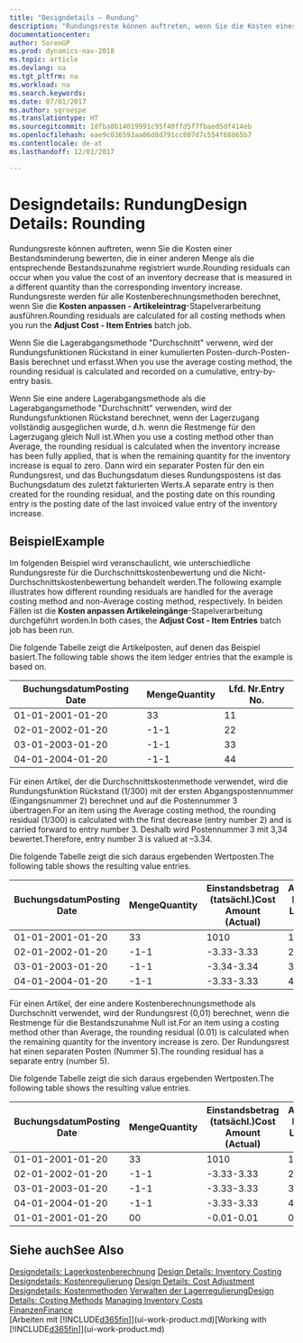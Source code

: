 ```yaml
---
title: "Designdetails – Rundung"
description: "Rundungsreste können auftreten, wenn Sie die Kosten einer Bestandsminderung bewerten, die in einer anderen Menge als die entsprechende Bestandszunahme registriert wurde. Rundungsreste werden für alle Kostenberechnungsmethoden berechnet, wenn Sie die **Kosten anpassen - Artikeleintrag** -Stapelverarbeitung ausführen."
documentationcenter: 
author: SorenGP
ms.prod: dynamics-nav-2018
ms.topic: article
ms.devlang: na
ms.tgt_pltfrm: na
ms.workload: na
ms.search.keywords: 
ms.date: 07/01/2017
ms.author: sgroespe
ms.translationtype: HT
ms.sourcegitcommit: 1dfba8b14019991c95f40ffd5f7fbaed5df414eb
ms.openlocfilehash: eae9c036593aa06d8d791cc807d7c554f68065b7
ms.contentlocale: de-at
ms.lasthandoff: 12/01/2017

---
```

# <a name="design-details-rounding"></a><span data-ttu-id="2b1d0-104">Designdetails: Rundung</span><span class="sxs-lookup"><span data-stu-id="2b1d0-104">Design Details: Rounding</span></span>
<span data-ttu-id="2b1d0-105">Rundungsreste können auftreten, wenn Sie die Kosten einer Bestandsminderung bewerten, die in einer anderen Menge als die entsprechende Bestandszunahme registriert wurde.</span><span class="sxs-lookup"><span data-stu-id="2b1d0-105">Rounding residuals can occur when you value the cost of an inventory decrease that is measured in a different quantity than the corresponding inventory increase.</span></span> <span data-ttu-id="2b1d0-106">Rundungsreste werden für alle Kostenberechnungsmethoden berechnet, wenn Sie die **Kosten anpassen - Artikeleintrag**-Stapelverarbeitung ausführen.</span><span class="sxs-lookup"><span data-stu-id="2b1d0-106">Rounding residuals are calculated for all costing methods when you run the **Adjust Cost - Item Entries** batch job.</span></span>  

 <span data-ttu-id="2b1d0-107">Wenn Sie die Lagerabgangsmethode "Durchschnitt" verwenn, wird der Rundungsfunktionen Rückstand in einer kumulierten Posten-durch-Posten-Basis berechnet und erfasst.</span><span class="sxs-lookup"><span data-stu-id="2b1d0-107">When you use the average costing method, the rounding residual is calculated and recorded on a cumulative, entry-by-entry basis.</span></span>  

 <span data-ttu-id="2b1d0-108">Wenn Sie eine andere Lagerabgangsmethode als die Lagerabgangsmethode "Durchschnitt" verwenden, wird der Rundungsfunktionen Rückstand berechnet, wenn der Lagerzugang vollständig ausgeglichen wurde, d.h. wenn die Restmenge für den Lagerzugang gleich Null ist.</span><span class="sxs-lookup"><span data-stu-id="2b1d0-108">When you use a costing method other than Average, the rounding residual is calculated when the inventory increase has been fully applied, that is when the remaining quantity for the inventory increase is equal to zero.</span></span> <span data-ttu-id="2b1d0-109">Dann wird ein separater Posten für den ein Rundungsrest, und das Buchungsdatum dieses Rundungspostens ist das Buchungsdatum des zuletzt fakturierten Werts.</span><span class="sxs-lookup"><span data-stu-id="2b1d0-109">A separate entry is then created for the rounding residual, and the posting date on this rounding entry is the posting date of the last invoiced value entry of the inventory increase.</span></span>  

## <a name="example"></a><span data-ttu-id="2b1d0-110">Beispiel</span><span class="sxs-lookup"><span data-stu-id="2b1d0-110">Example</span></span>  
 <span data-ttu-id="2b1d0-111">Im folgenden Beispiel wird veranschaulicht, wie unterschiedliche Rundungsreste für die Durchschnittskostenbewertung und die Nicht-Durchschnittskostenbewertung behandelt werden.</span><span class="sxs-lookup"><span data-stu-id="2b1d0-111">The following example illustrates how different rounding residuals are handled for the average costing method and non-Average costing method, respectively.</span></span> <span data-ttu-id="2b1d0-112">In beiden Fällen ist die **Kosten anpassen Artikeleingänge**-Stapelverarbeitung durchgeführt worden.</span><span class="sxs-lookup"><span data-stu-id="2b1d0-112">In both cases, the **Adjust Cost - Item Entries** batch job has been run.</span></span>  

 <span data-ttu-id="2b1d0-113">Die folgende Tabelle zeigt die Artikelposten, auf denen das Beispiel basiert.</span><span class="sxs-lookup"><span data-stu-id="2b1d0-113">The following table shows the item ledger entries that the example is based on.</span></span>  

|<span data-ttu-id="2b1d0-114">Buchungsdatum</span><span class="sxs-lookup"><span data-stu-id="2b1d0-114">Posting Date</span></span>|<span data-ttu-id="2b1d0-115">Menge</span><span class="sxs-lookup"><span data-stu-id="2b1d0-115">Quantity</span></span>|<span data-ttu-id="2b1d0-116">Lfd. Nr.</span><span class="sxs-lookup"><span data-stu-id="2b1d0-116">Entry No.</span></span>|  
|------------------|--------------|---------------|  
|<span data-ttu-id="2b1d0-117">01-01-20</span><span class="sxs-lookup"><span data-stu-id="2b1d0-117">01-01-20</span></span>|<span data-ttu-id="2b1d0-118">3</span><span class="sxs-lookup"><span data-stu-id="2b1d0-118">3</span></span>|<span data-ttu-id="2b1d0-119">1</span><span class="sxs-lookup"><span data-stu-id="2b1d0-119">1</span></span>|  
|<span data-ttu-id="2b1d0-120">02-01-20</span><span class="sxs-lookup"><span data-stu-id="2b1d0-120">02-01-20</span></span>|<span data-ttu-id="2b1d0-121">-1</span><span class="sxs-lookup"><span data-stu-id="2b1d0-121">-1</span></span>|<span data-ttu-id="2b1d0-122">2</span><span class="sxs-lookup"><span data-stu-id="2b1d0-122">2</span></span>|  
|<span data-ttu-id="2b1d0-123">03-01-20</span><span class="sxs-lookup"><span data-stu-id="2b1d0-123">03-01-20</span></span>|<span data-ttu-id="2b1d0-124">-1</span><span class="sxs-lookup"><span data-stu-id="2b1d0-124">-1</span></span>|<span data-ttu-id="2b1d0-125">3</span><span class="sxs-lookup"><span data-stu-id="2b1d0-125">3</span></span>|  
|<span data-ttu-id="2b1d0-126">04-01-20</span><span class="sxs-lookup"><span data-stu-id="2b1d0-126">04-01-20</span></span>|<span data-ttu-id="2b1d0-127">-1</span><span class="sxs-lookup"><span data-stu-id="2b1d0-127">-1</span></span>|<span data-ttu-id="2b1d0-128">4</span><span class="sxs-lookup"><span data-stu-id="2b1d0-128">4</span></span>|  

 <span data-ttu-id="2b1d0-129">Für einen Artikel, der die Durchschnittskostenmethode verwendet, wird die Rundungsfunktion Rückstand (1/300) mit der ersten Abgangspostennummer (Eingangsnummer 2) berechnet und auf die Postennummer 3 übertragen.</span><span class="sxs-lookup"><span data-stu-id="2b1d0-129">For an item using the Average costing method, the rounding residual (1/300) is calculated with the first decrease (entry number 2) and is carried forward to entry number 3.</span></span> <span data-ttu-id="2b1d0-130">Deshalb wird Postennummer 3 mit  3,34 bewertet.</span><span class="sxs-lookup"><span data-stu-id="2b1d0-130">Therefore, entry number 3 is valued at –3.34.</span></span>  

 <span data-ttu-id="2b1d0-131">Die folgende Tabelle zeigt die sich daraus ergebenden Wertposten.</span><span class="sxs-lookup"><span data-stu-id="2b1d0-131">The following table shows the resulting value entries.</span></span>  

|<span data-ttu-id="2b1d0-132">Buchungsdatum</span><span class="sxs-lookup"><span data-stu-id="2b1d0-132">Posting Date</span></span>|<span data-ttu-id="2b1d0-133">Menge</span><span class="sxs-lookup"><span data-stu-id="2b1d0-133">Quantity</span></span>|<span data-ttu-id="2b1d0-134">Einstandsbetrag (tatsächl.)</span><span class="sxs-lookup"><span data-stu-id="2b1d0-134">Cost Amount (Actual)</span></span>|<span data-ttu-id="2b1d0-135">Artikelposten Lfd. Nr.</span><span class="sxs-lookup"><span data-stu-id="2b1d0-135">Item Ledger Entry No.</span></span>|<span data-ttu-id="2b1d0-136">Lfd. Nr.</span><span class="sxs-lookup"><span data-stu-id="2b1d0-136">Entry No.</span></span>|  
|------------------|--------------|----------------------------|---------------------------|---------------|  
|<span data-ttu-id="2b1d0-137">01-01-20</span><span class="sxs-lookup"><span data-stu-id="2b1d0-137">01-01-20</span></span>|<span data-ttu-id="2b1d0-138">3</span><span class="sxs-lookup"><span data-stu-id="2b1d0-138">3</span></span>|<span data-ttu-id="2b1d0-139">10</span><span class="sxs-lookup"><span data-stu-id="2b1d0-139">10</span></span>|<span data-ttu-id="2b1d0-140">1</span><span class="sxs-lookup"><span data-stu-id="2b1d0-140">1</span></span>|<span data-ttu-id="2b1d0-141">1</span><span class="sxs-lookup"><span data-stu-id="2b1d0-141">1</span></span>|  
|<span data-ttu-id="2b1d0-142">02-01-20</span><span class="sxs-lookup"><span data-stu-id="2b1d0-142">02-01-20</span></span>|<span data-ttu-id="2b1d0-143">-1</span><span class="sxs-lookup"><span data-stu-id="2b1d0-143">-1</span></span>|<span data-ttu-id="2b1d0-144">-3.33</span><span class="sxs-lookup"><span data-stu-id="2b1d0-144">-3.33</span></span>|<span data-ttu-id="2b1d0-145">2</span><span class="sxs-lookup"><span data-stu-id="2b1d0-145">2</span></span>|<span data-ttu-id="2b1d0-146">2</span><span class="sxs-lookup"><span data-stu-id="2b1d0-146">2</span></span>|  
|<span data-ttu-id="2b1d0-147">03-01-20</span><span class="sxs-lookup"><span data-stu-id="2b1d0-147">03-01-20</span></span>|<span data-ttu-id="2b1d0-148">-1</span><span class="sxs-lookup"><span data-stu-id="2b1d0-148">-1</span></span>|<span data-ttu-id="2b1d0-149">-3.34</span><span class="sxs-lookup"><span data-stu-id="2b1d0-149">-3.34</span></span>|<span data-ttu-id="2b1d0-150">3</span><span class="sxs-lookup"><span data-stu-id="2b1d0-150">3</span></span>|<span data-ttu-id="2b1d0-151">3</span><span class="sxs-lookup"><span data-stu-id="2b1d0-151">3</span></span>|  
|<span data-ttu-id="2b1d0-152">04-01-20</span><span class="sxs-lookup"><span data-stu-id="2b1d0-152">04-01-20</span></span>|<span data-ttu-id="2b1d0-153">-1</span><span class="sxs-lookup"><span data-stu-id="2b1d0-153">-1</span></span>|<span data-ttu-id="2b1d0-154">-3.33</span><span class="sxs-lookup"><span data-stu-id="2b1d0-154">-3.33</span></span>|<span data-ttu-id="2b1d0-155">4</span><span class="sxs-lookup"><span data-stu-id="2b1d0-155">4</span></span>|<span data-ttu-id="2b1d0-156">4</span><span class="sxs-lookup"><span data-stu-id="2b1d0-156">4</span></span>|  

 <span data-ttu-id="2b1d0-157">Für einen Artikel, der eine andere Kostenberechnungsmethode als Durchschnitt verwendet, wird der Rundungsrest (0,01) berechnet, wenn die Restmenge für die Bestandszunahme Null ist.</span><span class="sxs-lookup"><span data-stu-id="2b1d0-157">For an item using a costing method other than Average, the rounding residual (0.01) is calculated when the remaining quantity for the inventory increase is zero.</span></span> <span data-ttu-id="2b1d0-158">Der Rundungsrest hat einen separaten Posten (Nummer 5).</span><span class="sxs-lookup"><span data-stu-id="2b1d0-158">The rounding residual has a separate entry (number 5).</span></span>  

 <span data-ttu-id="2b1d0-159">Die folgende Tabelle zeigt die sich daraus ergebenden Wertposten.</span><span class="sxs-lookup"><span data-stu-id="2b1d0-159">The following table shows the resulting value entries.</span></span>  

|<span data-ttu-id="2b1d0-160">Buchungsdatum</span><span class="sxs-lookup"><span data-stu-id="2b1d0-160">Posting Date</span></span>|<span data-ttu-id="2b1d0-161">Menge</span><span class="sxs-lookup"><span data-stu-id="2b1d0-161">Quantity</span></span>|<span data-ttu-id="2b1d0-162">Einstandsbetrag (tatsächl.)</span><span class="sxs-lookup"><span data-stu-id="2b1d0-162">Cost Amount (Actual)</span></span>|<span data-ttu-id="2b1d0-163">Artikelposten Lfd. Nr.</span><span class="sxs-lookup"><span data-stu-id="2b1d0-163">Item Ledger Entry No.</span></span>|<span data-ttu-id="2b1d0-164">Lfd. Nr.</span><span class="sxs-lookup"><span data-stu-id="2b1d0-164">Entry No.</span></span>|  
|------------------|--------------|----------------------------|---------------------------|---------------|  
|<span data-ttu-id="2b1d0-165">01-01-20</span><span class="sxs-lookup"><span data-stu-id="2b1d0-165">01-01-20</span></span>|<span data-ttu-id="2b1d0-166">3</span><span class="sxs-lookup"><span data-stu-id="2b1d0-166">3</span></span>|<span data-ttu-id="2b1d0-167">10</span><span class="sxs-lookup"><span data-stu-id="2b1d0-167">10</span></span>|<span data-ttu-id="2b1d0-168">1</span><span class="sxs-lookup"><span data-stu-id="2b1d0-168">1</span></span>|<span data-ttu-id="2b1d0-169">1</span><span class="sxs-lookup"><span data-stu-id="2b1d0-169">1</span></span>|  
|<span data-ttu-id="2b1d0-170">02-01-20</span><span class="sxs-lookup"><span data-stu-id="2b1d0-170">02-01-20</span></span>|<span data-ttu-id="2b1d0-171">-1</span><span class="sxs-lookup"><span data-stu-id="2b1d0-171">-1</span></span>|<span data-ttu-id="2b1d0-172">-3.33</span><span class="sxs-lookup"><span data-stu-id="2b1d0-172">-3.33</span></span>|<span data-ttu-id="2b1d0-173">2</span><span class="sxs-lookup"><span data-stu-id="2b1d0-173">2</span></span>|<span data-ttu-id="2b1d0-174">2</span><span class="sxs-lookup"><span data-stu-id="2b1d0-174">2</span></span>|  
|<span data-ttu-id="2b1d0-175">03-01-20</span><span class="sxs-lookup"><span data-stu-id="2b1d0-175">03-01-20</span></span>|<span data-ttu-id="2b1d0-176">-1</span><span class="sxs-lookup"><span data-stu-id="2b1d0-176">-1</span></span>|<span data-ttu-id="2b1d0-177">-3.33</span><span class="sxs-lookup"><span data-stu-id="2b1d0-177">-3.33</span></span>|<span data-ttu-id="2b1d0-178">3</span><span class="sxs-lookup"><span data-stu-id="2b1d0-178">3</span></span>|<span data-ttu-id="2b1d0-179">3</span><span class="sxs-lookup"><span data-stu-id="2b1d0-179">3</span></span>|  
|<span data-ttu-id="2b1d0-180">04-01-20</span><span class="sxs-lookup"><span data-stu-id="2b1d0-180">04-01-20</span></span>|<span data-ttu-id="2b1d0-181">-1</span><span class="sxs-lookup"><span data-stu-id="2b1d0-181">-1</span></span>|<span data-ttu-id="2b1d0-182">-3.33</span><span class="sxs-lookup"><span data-stu-id="2b1d0-182">-3.33</span></span>|<span data-ttu-id="2b1d0-183">4</span><span class="sxs-lookup"><span data-stu-id="2b1d0-183">4</span></span>|<span data-ttu-id="2b1d0-184">4</span><span class="sxs-lookup"><span data-stu-id="2b1d0-184">4</span></span>|  
|<span data-ttu-id="2b1d0-185">01-01-20</span><span class="sxs-lookup"><span data-stu-id="2b1d0-185">01-01-20</span></span>|<span data-ttu-id="2b1d0-186">0</span><span class="sxs-lookup"><span data-stu-id="2b1d0-186">0</span></span>|<span data-ttu-id="2b1d0-187">-0.01</span><span class="sxs-lookup"><span data-stu-id="2b1d0-187">-0.01</span></span>|<span data-ttu-id="2b1d0-188">0</span><span class="sxs-lookup"><span data-stu-id="2b1d0-188">1</span></span>|<span data-ttu-id="2b1d0-189">5</span><span class="sxs-lookup"><span data-stu-id="2b1d0-189">5</span></span>|  

## <a name="see-also"></a><span data-ttu-id="2b1d0-190">Siehe auch</span><span class="sxs-lookup"><span data-stu-id="2b1d0-190">See Also</span></span>  
 <span data-ttu-id="2b1d0-191">[Designdetails: Lagerkostenberechnung](design-details-inventory-costing.md) </span><span class="sxs-lookup"><span data-stu-id="2b1d0-191">[Design Details: Inventory Costing](design-details-inventory-costing.md) </span></span>  
 <span data-ttu-id="2b1d0-192">[Designdetails: Kostenregulierung](design-details-cost-adjustment.md) </span><span class="sxs-lookup"><span data-stu-id="2b1d0-192">[Design Details: Cost Adjustment](design-details-cost-adjustment.md) </span></span>  
 <span data-ttu-id="2b1d0-193">[Designdetails: Kostenmethoden](design-details-costing-methods.md) [Verwalten der Lagerregulierung](finance-manage-inventory-costs.md)</span><span class="sxs-lookup"><span data-stu-id="2b1d0-193">[Design Details: Costing Methods](design-details-costing-methods.md) [Managing Inventory Costs](finance-manage-inventory-costs.md)</span></span>  
 [<span data-ttu-id="2b1d0-194">Finanzen</span><span class="sxs-lookup"><span data-stu-id="2b1d0-194">Finance</span></span>](finance.md)  
 <span data-ttu-id="2b1d0-195">[Arbeiten mit [!INCLUDE[d365fin](includes/d365fin_md.md)]](ui-work-product.md)</span><span class="sxs-lookup"><span data-stu-id="2b1d0-195">[Working with [!INCLUDE[d365fin](includes/d365fin_md.md)]](ui-work-product.md)</span></span>

